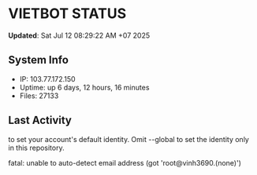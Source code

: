 # VIETBOT STATUS
**Updated**: Sat Jul 12 08:29:22 AM +07 2025

## System Info
- IP: 103.77.172.150
- Uptime: up 6 days, 12 hours, 16 minutes
- Files: 27133

## Last Activity

to set your account's default identity.
Omit --global to set the identity only in this repository.

fatal: unable to auto-detect email address (got 'root@vinh3690.(none)')
